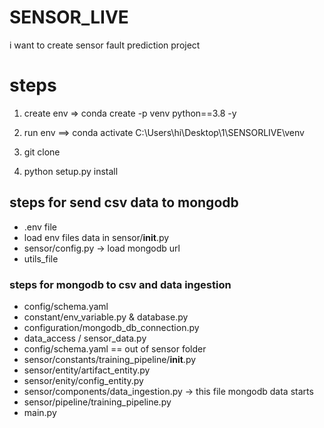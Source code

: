 # SENSOR_LIVE
i want to create sensor fault prediction project

# steps
1. create env => conda create -p venv python==3.8 -y

2. run env ==> conda activate C:\Users\hi\Desktop\1\SENSORLIVE\venv

3. git clone

4. python setup.py install


## steps for send csv data to mongodb
- .env file
- load env files data in sensor/__init__.py
- sensor/config.py  -> load mongodb url
- utils_file

### steps for  mongodb to csv and data ingestion

- config/schema.yaml
- constant/env_variable.py & database.py
- configuration/mongodb_db_connection.py
- data_access / sensor_data.py
- config/schema.yaml  == out of sensor folder
- sensor/constants/training_pipeline/__init__.py
- sensor/entity/artifact_entity.py
- sensor/enity/config_entity.py
- sensor/components/data_ingestion.py  -> this file mongodb data starts
- sensor/pipeline/training_pipeline.py
- main.py